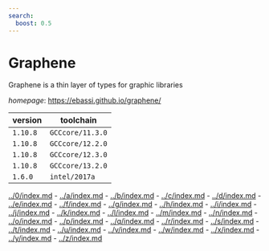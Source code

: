 ```yaml
---
search:
  boost: 0.5
---
```

# Graphene

Graphene is a thin layer of types for graphic libraries

*homepage*: <https://ebassi.github.io/graphene/>

version | toolchain
--------|----------
``1.10.8`` | ``GCCcore/11.3.0``
``1.10.8`` | ``GCCcore/12.2.0``
``1.10.8`` | ``GCCcore/12.3.0``
``1.10.8`` | ``GCCcore/13.2.0``
``1.6.0`` | ``intel/2017a``

[../0/index.md](0) - [../a/index.md](a) - [../b/index.md](b) - [../c/index.md](c) - [../d/index.md](d) - [../e/index.md](e) - [../f/index.md](f) - [../g/index.md](g) - [../h/index.md](h) - [../i/index.md](i) - [../j/index.md](j) - [../k/index.md](k) - [../l/index.md](l) - [../m/index.md](m) - [../n/index.md](n) - [../o/index.md](o) - [../p/index.md](p) - [../q/index.md](q) - [../r/index.md](r) - [../s/index.md](s) - [../t/index.md](t) - [../u/index.md](u) - [../v/index.md](v) - [../w/index.md](w) - [../x/index.md](x) - [../y/index.md](y) - [../z/index.md](z)


